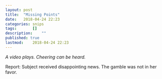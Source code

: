 ```yaml
---
layout: post
title: 	"Missing Points"
date:	2018-04-24 22:23
categories:	snips
tags:		[] 
description: 	""
published: true
lastmod:	2018-04-24 22:23
---
```


_A video plays. Cheering can be heard._

Report: Subject received disappointing news. The gamble was not in her favor.
